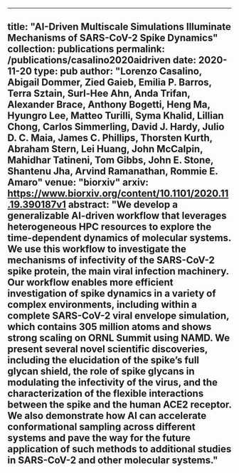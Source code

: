 
---
title: "AI-Driven Multiscale Simulations Illuminate Mechanisms of SARS-CoV-2 Spike Dynamics"
collection: publications
permalink: /publications/casalino2020aidriven
date: 2020-11-20
type: pub
author: "Lorenzo Casalino, Abigail Dommer, Zied Gaieb, Emilia P. Barros, Terra Sztain, Surl-Hee Ahn, Anda Trifan, Alexander Brace, Anthony Bogetti, Heng Ma, Hyungro Lee, Matteo Turilli, Syma Khalid, Lillian Chong, Carlos Simmerling, David J. Hardy, Julio D. C. Maia, James C. Phillips, Thorsten Kurth, Abraham Stern, Lei Huang, John McCalpin, Mahidhar Tatineni, Tom Gibbs, John E. Stone, Shantenu Jha, Arvind Ramanathan, Rommie E. Amaro"
venue: "biorxiv"
arxiv: https://www.biorxiv.org/content/10.1101/2020.11.19.390187v1
abstract: "We develop a generalizable AI-driven workflow that leverages heterogeneous HPC resources to explore the time-dependent dynamics of molecular systems. We use this workflow to investigate the mechanisms of infectivity of the SARS-CoV-2 spike protein, the main viral infection machinery. Our workflow enables more efficient investigation of spike dynamics in a variety of complex environments, including within a complete SARS-CoV-2 viral envelope simulation, which contains 305 million atoms and shows strong scaling on ORNL Summit using NAMD. We present several novel scientific discoveries, including the elucidation of the spike’s full glycan shield, the role of spike glycans in modulating the infectivity of the virus, and the characterization of the flexible interactions between the spike and the human ACE2 receptor. We also demonstrate how AI can accelerate conformational sampling across different systems and pave the way for the future application of such methods to additional studies in SARS-CoV-2 and other molecular systems."
---
